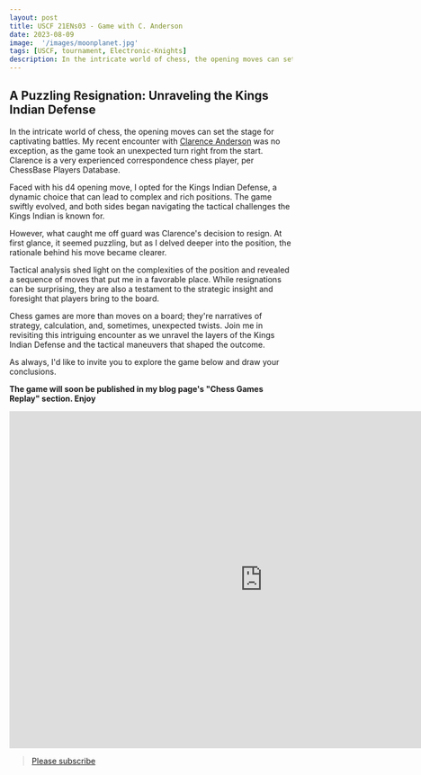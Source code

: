 ```yaml
---
layout: post
title: USCF 21ENs03 - Game with C. Anderson
date: 2023-08-09
image:  '/images/moonplanet.jpg'
tags: [USCF, tournament, Electronic-Knights]
description: In the intricate world of chess, the opening moves can set the stage for captivating battles. My recent encounter with Clarence Anderson was no exception, as the game took an unexpected turn right from the start.
---
```



## A Puzzling Resignation: Unraveling the Kings Indian Defense

In the intricate world of chess, the opening moves can set the stage for captivating battles. My recent encounter with [Clarence Anderson](https://players.chessbase.com/en/player/anderson_clarence/7851) was no exception, as the game took an unexpected turn right from the start. Clarence is a very experienced correspondence chess player, per ChessBase Players Database.

Faced with his d4 opening move, I opted for the Kings Indian Defense, a dynamic choice that can lead to complex and rich positions. The game swiftly evolved, and both sides began navigating the tactical challenges the Kings Indian is known for.

However, what caught me off guard was Clarence's decision to resign. At first glance, it seemed puzzling, but as I delved deeper into the position, the rationale behind his move became clearer.

Tactical analysis shed light on the complexities of the position and revealed a sequence of moves that put me in a favorable place. While resignations can be surprising, they are also a testament to the strategic insight and foresight that players bring to the board.

Chess games are more than moves on a board; they're narratives of strategy, calculation, and, sometimes, unexpected twists. Join me in revisiting this intriguing encounter as we unravel the layers of the Kings Indian Defense and the tactical maneuvers that shaped the outcome.

As always, I'd like to invite you to explore the game below and draw your conclusions.

**The game will soon be published in my blog page's "Chess Games Replay" section. Enjoy**

<iframe style='border: 0;' width='900px' height='600px' src='https://share.chessbase.com/SharedGames/frame/?p=O8b5vJb/1NPMJVoJesJj+5nOP5v/jz9d/h7gOqKIGbPBVQoKQaQpElqfm1Id7jFW'></iframe>

> [Please subscribe](https://follow.it/senior-chess-improver?leanpub) 